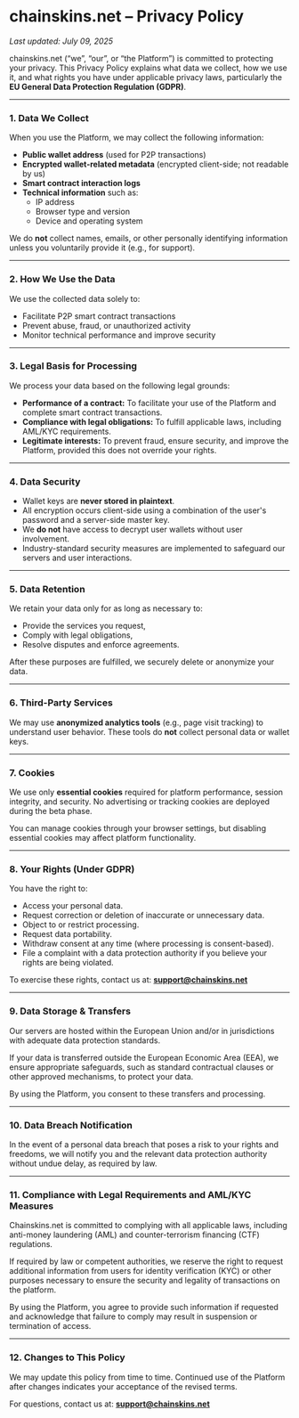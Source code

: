 
# chainskins.net – Privacy Policy

_Last updated: July 09, 2025_

chainskins.net (“we”, “our”, or “the Platform”) is committed to protecting your privacy. This Privacy Policy explains what data we collect, how we use it, and what rights you have under applicable privacy laws, particularly the **EU General Data Protection Regulation (GDPR)**.

---

### 1. Data We Collect

When you use the Platform, we may collect the following information:

- **Public wallet address** (used for P2P transactions)
- **Encrypted wallet-related metadata** (encrypted client-side; not readable by us)
- **Smart contract interaction logs**
- **Technical information** such as:
  - IP address
  - Browser type and version
  - Device and operating system

We do **not** collect names, emails, or other personally identifying information unless you voluntarily provide it (e.g., for support).

---

### 2. How We Use the Data

We use the collected data solely to:

- Facilitate P2P smart contract transactions
- Prevent abuse, fraud, or unauthorized activity
- Monitor technical performance and improve security

---

### 3. Legal Basis for Processing

We process your data based on the following legal grounds:

- **Performance of a contract:** To facilitate your use of the Platform and complete smart contract transactions.
- **Compliance with legal obligations:** To fulfill applicable laws, including AML/KYC requirements.
- **Legitimate interests:** To prevent fraud, ensure security, and improve the Platform, provided this does not override your rights.

---

### 4. Data Security

- Wallet keys are **never stored in plaintext**.
- All encryption occurs client-side using a combination of the user's password and a server-side master key.
- We **do not** have access to decrypt user wallets without user involvement.
- Industry-standard security measures are implemented to safeguard our servers and user interactions.

---

### 5. Data Retention

We retain your data only for as long as necessary to:

- Provide the services you request,
- Comply with legal obligations,
- Resolve disputes and enforce agreements.

After these purposes are fulfilled, we securely delete or anonymize your data.

---

### 6. Third-Party Services

We may use **anonymized analytics tools** (e.g., page visit tracking) to understand user behavior. These tools do **not** collect personal data or wallet keys.

---

### 7. Cookies

We use only **essential cookies** required for platform performance, session integrity, and security. No advertising or tracking cookies are deployed during the beta phase.

You can manage cookies through your browser settings, but disabling essential cookies may affect platform functionality.

---

### 8. Your Rights (Under GDPR)

You have the right to:

- Access your personal data.
- Request correction or deletion of inaccurate or unnecessary data.
- Object to or restrict processing.
- Request data portability.
- Withdraw consent at any time (where processing is consent-based).
- File a complaint with a data protection authority if you believe your rights are being violated.

To exercise these rights, contact us at: **support@chainskins.net**

---

### 9. Data Storage & Transfers

Our servers are hosted within the European Union and/or in jurisdictions with adequate data protection standards.

If your data is transferred outside the European Economic Area (EEA), we ensure appropriate safeguards, such as standard contractual clauses or other approved mechanisms, to protect your data.

By using the Platform, you consent to these transfers and processing.

---

### 10. Data Breach Notification

In the event of a personal data breach that poses a risk to your rights and freedoms, we will notify you and the relevant data protection authority without undue delay, as required by law.

---

### 11. Compliance with Legal Requirements and AML/KYC Measures

Chainskins.net is committed to complying with all applicable laws, including anti-money laundering (AML) and counter-terrorism financing (CTF) regulations.

If required by law or competent authorities, we reserve the right to request additional information from users for identity verification (KYC) or other purposes necessary to ensure the security and legality of transactions on the platform.

By using the Platform, you agree to provide such information if requested and acknowledge that failure to comply may result in suspension or termination of access.

---

### 12. Changes to This Policy

We may update this policy from time to time. Continued use of the Platform after changes indicates your acceptance of the revised terms.

For questions, contact us at: **support@chainskins.net**

